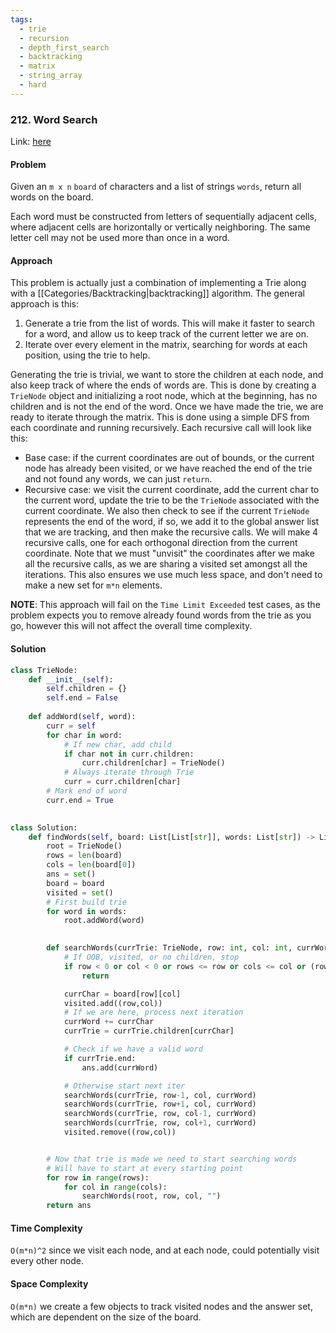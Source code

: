 ```yaml
---
tags:
  - trie
  - recursion
  - depth_first_search
  - backtracking
  - matrix
  - string_array
  - hard
---
```


### 212. Word Search

Link: [here](https://leetcode.com/problems/word-search-ii/description/)

#### Problem
Given an `m x n` `board` of characters and a list of strings `words`, return all words on the board.

Each word must be constructed from letters of sequentially adjacent cells, where adjacent cells are horizontally or vertically neighboring. The same letter cell may not be used more than once in a word.

#### Approach
This problem is actually just a combination of implementing a Trie along with a [[Categories/Backtracking|backtracking]] algorithm. The general approach is this:
1. Generate a trie from the list of words. This will make it faster to search for a word, and allow us to keep track of the current letter we are on.
2. Iterate over every element in the matrix, searching for words at each position, using the trie to help.

Generating the trie is trivial, we want to store the children at each node, and also keep track of where the ends of words are. This is done by creating a `TrieNode` object and initializing a root node, which at the beginning, has no children and is not the end of the word.
Once we have made the trie, we are ready to iterate through the matrix. This is done using a simple DFS from each coordinate and running recursively. Each recursive call will look like this:
- Base case: if the current coordinates are out of bounds, or the current node has already been visited, or we have reached the end of the trie and not found any words, we can just `return`.
- Recursive case: we visit the current coordinate, add the current char to the current word, update the trie to be the `TrieNode` associated with the current coordinate. We also then check to see if the current `TrieNode` represents the end of the word, if so, we add it to the global answer list that we are tracking, and then make the recursive calls. We will make 4 recursive calls, one for each orthogonal direction from the current coordinate. Note that we must "unvisit" the coordinates after we make all the recursive calls, as we are sharing a visited set amongst all the iterations. This also ensures we use much less space, and don't need to make a new set for `m*n` elements.
  
**NOTE**: This approach will fail on the `Time Limit Exceeded` test cases, as the problem expects you to remove already found words from the trie as you go, however this will not affect the overall time complexity.

#### Solution
```python 
class TrieNode: 
    def __init__(self):
        self.children = {}
        self.end = False
    
    def addWord(self, word):
        curr = self
        for char in word:
            # If new char, add child
            if char not in curr.children:
                curr.children[char] = TrieNode()
            # Always iterate through Trie
            curr = curr.children[char]
        # Mark end of word
        curr.end = True
        

class Solution:
    def findWords(self, board: List[List[str]], words: List[str]) -> List[str]:
        root = TrieNode()
        rows = len(board)
        cols = len(board[0])
        ans = set()
        board = board
        visited = set()
        # First build trie
        for word in words:
            root.addWord(word)
            

        def searchWords(currTrie: TrieNode, row: int, col: int, currWord: str): 
            # If OOB, visited, or no children, stop
            if row < 0 or col < 0 or rows <= row or cols <= col or (row, col) in visited or board[row][col] not in currTrie.children:
                return 

            currChar = board[row][col]
            visited.add((row,col))
            # If we are here, process next iteration
            currWord += currChar
            currTrie = currTrie.children[currChar]

            # Check if we have a valid word
            if currTrie.end:
                ans.add(currWord)

            # Otherwise start next iter
            searchWords(currTrie, row-1, col, currWord)
            searchWords(currTrie, row+1, col, currWord)
            searchWords(currTrie, row, col-1, currWord)
            searchWords(currTrie, row, col+1, currWord)
            visited.remove((row,col))


        # Now that trie is made we need to start searching words
        # Will have to start at every starting point
        for row in range(rows):
            for col in range(cols):
                searchWords(root, row, col, "")
        return ans
```

#### Time Complexity
`O(m*n)^2` since we visit each node, and at each node, could potentially visit every other node. 

#### Space Complexity
`O(m*n)` we create a few objects to track visited nodes and the answer set, which are dependent on the size of the board.

